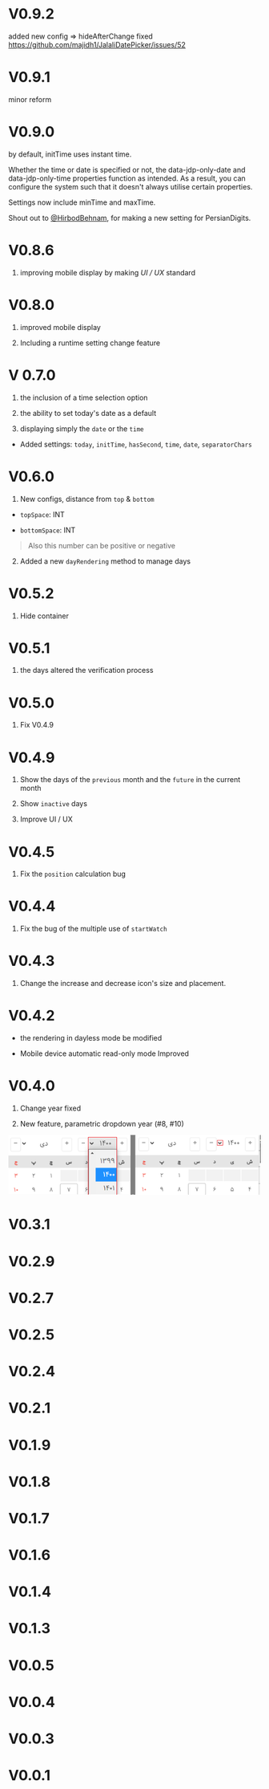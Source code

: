 
# V0.9.2

added new config => hideAfterChange
fixed https://github.com/majidh1/JalaliDatePicker/issues/52

# V0.9.1

minor reform

# V0.9.0

by default, initTime uses instant time.

Whether the time or date is specified or not, the data-jdp-only-date and data-jdp-only-time properties function as intended. As a result, you can configure the system such that it doesn't always utilise certain properties.

Settings now include minTime and maxTime.

Shout out to [@HirbodBehnam](https://github.com/HirbodBehnam), for making a new setting for PersianDigits.

# V0.8.6
1. improving mobile display by making _UI / UX_ standard

# V0.8.0

1. improved mobile display

2. Including a runtime setting change feature

# V 0.7.0

1. the inclusion of a time selection option

2. the ability to set today's date as a default

3. displaying simply the `date` or the `time`

- Added settings: `today`, `initTime`, `hasSecond`, `time`, `date`, `separatorChars`

# V0.6.0
1. New configs, distance from `top` & `bottom`

- `topSpace`: INT

- `bottomSpace`: INT

> Also this number can be positive or negative

2. Added a new `dayRendering` method to manage days


# V0.5.2

1. Hide container

# V0.5.1
1. the days altered the verification process

# V0.5.0

1. Fix V0.4.9

# V0.4.9

1. Show the days of the `previous` month and the `future` in the current month

2. Show `inactive` days

3. Improve UI / UX

# V0.4.5

1. Fix the `position` calculation bug

# V0.4.4

1. Fix the bug of the multiple use of `startWatch`

# V0.4.3

1. Change the increase and decrease icon's size and placement.

# V0.4.2

- the rendering in dayless mode be modified

- Mobile device automatic read-only mode Improved

# V0.4.0

1. Change year fixed

2. New feature, parametric dropdown year (#8, #10)

<img src="res/DropDownAdded.png" />

# V0.3.1
# V0.2.9
# V0.2.7
# V0.2.5
# V0.2.4
# V0.2.1
# V0.1.9
# V0.1.8
# V0.1.7
# V0.1.6
# V0.1.4
# V0.1.3
# V0.0.5
# V0.0.4
# V0.0.3
# V0.0.1
